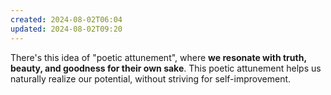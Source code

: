```yaml
---
created: 2024-08-02T06:04
updated: 2024-08-02T09:20
---
```

There's this idea of "poetic attunement", where **we resonate with truth, beauty, and goodness for their own sake**. This poetic attunement helps us naturally realize our potential, without striving for self-improvement.